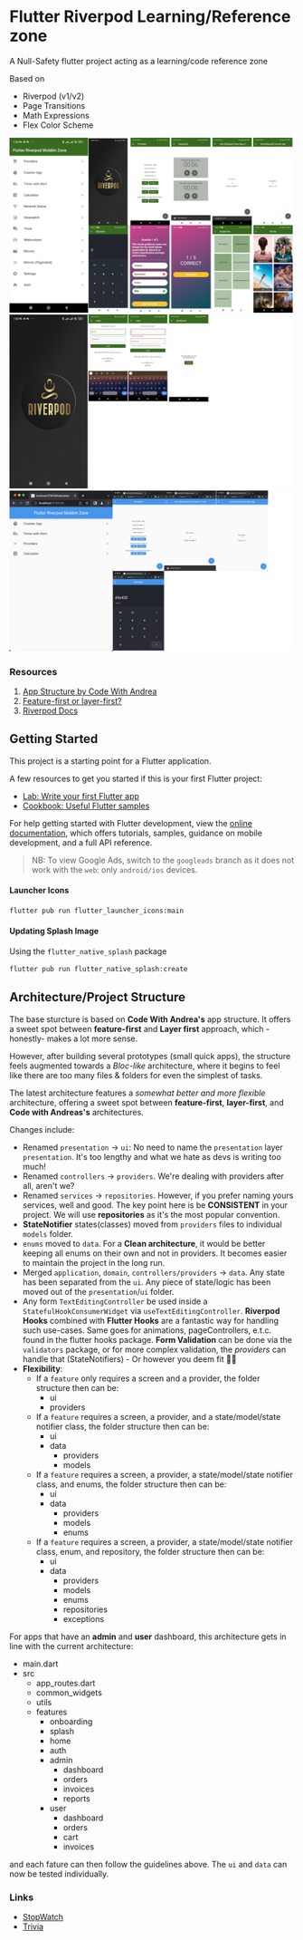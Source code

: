# Flutter Riverpod Learning/Reference zone

A Null-Safety flutter project acting as a learning/code reference zone

Based on
- Riverpod (v1/v2)
- Page Transitions
- Math Expressions
- Flex Color Scheme

![Screenshot 1](_files/screenshot-1.jpg)
![Screenshot 3](_files/screenshot-3.jpg)
![Screenshot 2](_files/screenshot-2.jpg)

### Resources
1. [App Structure by Code With Andrea](https://codewithandrea.com/articles/flutter-app-architecture-riverpod-introduction/)
2. [Feature-first or layer-first?](https://codewithandrea.com/articles/flutter-project-structure/)
3. [Riverpod Docs](https://riverpod.dev/docs/getting_started/)

## Getting Started

This project is a starting point for a Flutter application.

A few resources to get you started if this is your first Flutter project:

- [Lab: Write your first Flutter app](https://docs.flutter.dev/get-started/codelab)
- [Cookbook: Useful Flutter samples](https://docs.flutter.dev/cookbook)

For help getting started with Flutter development, view the
[online documentation](https://docs.flutter.dev/), which offers tutorials,
samples, guidance on mobile development, and a full API reference.

> NB: To view Google Ads, switch to the `googleads` branch as it does not work with the `web`: only `android/ios` devices.

#### Launcher Icons
```bash
flutter pub run flutter_launcher_icons:main
```

#### Updating Splash Image
Using the `flutter_native_splash` package

```bash
flutter pub run flutter_native_splash:create
```


## Architecture/Project Structure
The base sturcture is based on **Code With Andrea's** app structure. It offers a sweet spot between **feature-first** and **Layer first** approach, which -honestly- makes a lot more sense. 

However, after building several prototypes (small quick apps), the structure feels augmented towards a *Bloc-like* architecture, where it begins to feel like there are too many files & folders for even the simplest of tasks.

The latest architecture features a *somewhat better and more flexible* architecture, offering a sweet spot between **feature-first**, **layer-first**, and **Code with Andreas's** architectures.

Changes include:
- Renamed `presentation` -> `ui`: No need to name the `presentation` layer `presentation`. It's too lengthy and what we hate as devs is writing too much!
- Renamed `controllers` -> `providers`. We're dealing with providers after all, aren't we?
- Renamed `services` -> `repositories`. However, if you prefer naming yours services, well and good. The key point here is be **CONSISTENT** in your project. We will use **repositories** as it's the most popular convention.
- **StateNotifier** states(classes) moved from `providers` files to individual `models` folder.
- `enums` moved to `data`. For a **Clean architecture**, it would be better keeping all enums on their own and not in providers. It becomes easier to maintain the project in the long run.
- Merged `application`, `domain`, `controllers/providers` -> `data`. Any state has been separated from the `ui`. Any piece of state/logic has been moved out of the `presentation`/`ui` folder.
- Any form `TextEditingController` be used inside a `StatefulHookConsumerWidget` via `useTextEditingController`. **Riverpod Hooks** combined with **Flutter Hooks** are a fantastic way for handling such use-cases. Same goes for animations, pageControllers, e.t.c. found in the flutter hooks package. **Form Validation** can be done via the `validators` package, or for more complex validation, the *providers* can handle that (StateNotifiers) - Or however you deem fit :man_shrugging:
- **Flexibility**: 
    - If a `feature` only requires a screen and a provider, the folder structure then can be:
        - ui 
        - providers
    - If a `feature` requires a screen, a provider, and a state/model/state notifier class, the folder structure then can be: 
        - ui
        - data
            - providers
            - models
    - If a `feature` requires a screen, a provider, a state/model/state notifier class, and enums, the folder structure then can be: 
        - ui
        - data
            - providers
            - models
            - enums
    - If a `feature` requires a screen, a provider, a state/model/state notifier class, enum, and repository, the folder structure then can be: 
        - ui
        - data
            - providers
            - models
            - enums
            - repositories
            - exceptions

For apps that have an **admin** and **user** dashboard, this architecture gets in line with the current architecture:
- main.dart
- src
    - app_routes.dart
    - common_widgets
    - utils
    - features
        - onboarding
        - splash
        - home
        - auth
        - admin
            - dashboard 
            - orders 
            - invoices
            - reports
        - user
            - dashboard
            - orders
            - cart
            - invoices

and each fature can then follow the guidelines above. The `ui` and `data` can now be tested individually.

### Links
- [StopWatch](https://medium.com/flutter-community/flutter-riverpod-tutorial-timer-app-186d04637775)
- [Trivia](https://youtube.com/watch?v=H2uEIRNM7TE)

